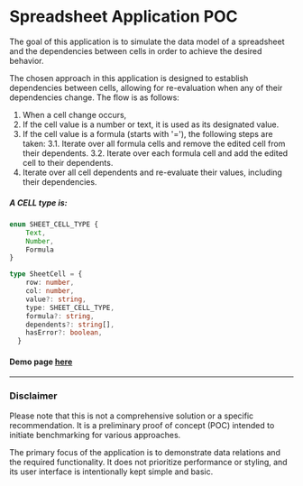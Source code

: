 # Spreadsheet Application POC

The goal of this application is to simulate the data model of a spreadsheet and the dependencies between cells in order to achieve the desired behavior.

The chosen approach in this application is designed to establish dependencies between cells, allowing for re-evaluation when any of their dependencies change. The flow is as follows:

1. When a cell change occurs,
2. If the cell value is a number or text, it is used as its designated value.
3. If the cell value is a formula (starts with '='), the following steps are taken:
3.1. Iterate over all formula cells and remove the edited cell from their dependents.
3.2. Iterate over each formula cell and add the edited cell to their dependents.
4. Iterate over all cell dependents and re-evaluate their values, including their dependencies.

##### A CELL type is:
```Typescript
enum SHEET_CELL_TYPE {
    Text,
    Number,
    Formula
}

type SheetCell = {
    row: number,
    col: number,
    value?: string,
    type: SHEET_CELL_TYPE,
    formula?: string,
    dependents?: string[],
    hasError?: boolean,
  }
```


#### Demo page [here](https://royeeshemesh.github.io/spreadsheet/)

---

### Disclaimer
Please note that this is not a comprehensive solution or a specific recommendation. It is a preliminary proof of concept (POC) intended to initiate benchmarking for various approaches.

The primary focus of the application is to demonstrate data relations and the required functionality. It does not prioritize performance or styling, and its user interface is intentionally kept simple and basic.

